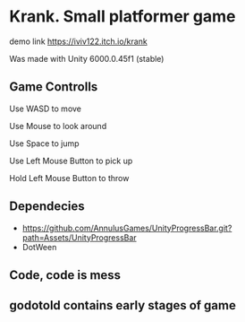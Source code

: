 # Krank. Small platformer game  
demo link https://iviv122.itch.io/krank 

Was made with Unity 6000.0.45f1 (stable)

## Game Controlls

Use WASD to move

Use Mouse to look around 

Use Space to jump

Use Left Mouse Button to pick up

Hold Left Mouse Button to throw 

## Dependecies
- https://github.com/AnnulusGames/UnityProgressBar.git?path=Assets/UnityProgressBar
- DotWeen

## Code, code is mess
## godotold contains early stages of game
